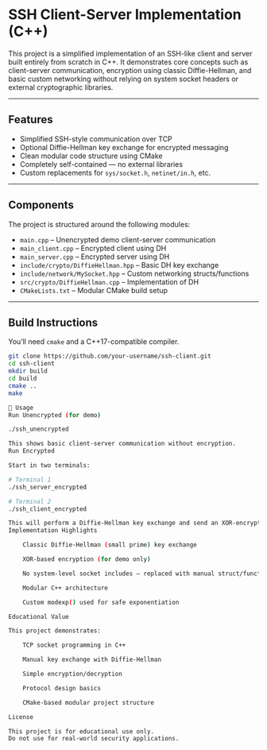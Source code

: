 # SSH Client-Server Implementation (C++)

This project is a simplified implementation of an SSH-like client and server built entirely from scratch in C++. It demonstrates core concepts such as client-server communication, encryption using classic Diffie-Hellman, and basic custom networking without relying on system socket headers or external cryptographic libraries.


---

## Features

- Simplified SSH-style communication over TCP
- Optional Diffie-Hellman key exchange for encrypted messaging
- Clean modular code structure using CMake
- Completely self-contained — no external libraries
- Custom replacements for `sys/socket.h`, `netinet/in.h`, etc.

---

## Components

The project is structured around the following modules:

- `main.cpp` – Unencrypted demo client-server communication
- `main_client.cpp` – Encrypted client using DH
- `main_server.cpp` – Encrypted server using DH
- `include/crypto/DiffieHellman.hpp` – Basic DH key exchange
- `include/network/MySocket.hpp` – Custom networking structs/functions
- `src/crypto/DiffieHellman.cpp` – Implementation of DH
- `CMakeLists.txt` – Modular CMake build setup

---

## Build Instructions

You’ll need `cmake` and a C++17-compatible compiler.

```bash
git clone https://github.com/your-username/ssh-client.git
cd ssh-client
mkdir build
cd build
cmake ..
make

🚀 Usage
Run Unencrypted (for demo)

./ssh_unencrypted

This shows basic client-server communication without encryption.
Run Encrypted

Start in two terminals:

# Terminal 1
./ssh_server_encrypted

# Terminal 2
./ssh_client_encrypted

This will perform a Diffie-Hellman key exchange and send an XOR-encrypted message.
Implementation Highlights

    Classic Diffie-Hellman (small prime) key exchange

    XOR-based encryption (for demo only)

    No system-level socket includes — replaced with manual struct/function definitions

    Modular C++ architecture

    Custom modexp() used for safe exponentiation

Educational Value

This project demonstrates:

    TCP socket programming in C++

    Manual key exchange with Diffie-Hellman

    Simple encryption/decryption

    Protocol design basics

    CMake-based modular project structure

License

This project is for educational use only.
Do not use for real-world security applications.